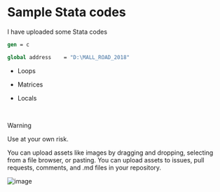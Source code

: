 # Sample Stata codes

I have uploaded some Stata codes 

```do
gen = c

global address    = "D:\MALL_ROAD_2018"

```
- Loops
* Matrices
+ Locals

<br>


> [!WARNING]
> Use at your own risk.

You can upload assets like images by dragging and dropping, selecting from a file browser, or pasting. 
You can upload assets to issues, pull requests, comments, and .md files in your repository.

![image](https://user-images.githubusercontent.com/48903494/210287656-7fd29f5a-1afc-44f4-81d8-692e34f31319.png)



